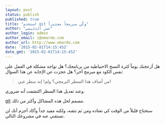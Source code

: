 ```yaml
---
layout: post
status: publish
published: true
title: "استخدم git وكُن مبرمجاً معتبراً"
author: "عمر الدليمي"
author_login: admin
author_email: i@omardo.com
author_url: http://www.omardo.com
date: '2015-02-01T14:15:45Z'
date_gmt: '2015-02-01T14:15:45Z'
---
```

هل أزعجتك يوماً كثرة النسخ الاحتياطية من برنامجك؟ هل تواجه مشكلة في العمل على نفس الكود مع مبرمج آخر؟ هل عجزت عن الإجابة عن هذا السؤال:

> من أضاف هذا السطر البرمجي؟ ولم! إنه سطر غبي!

وعند تعديل هذا السطر اكتشفت أنه ضروري.

[git](http://www.arabicgit.com/) 
مصمم لحل هذه المشاكل وأكثر من ذلك. 

ستحتاج قليلاً من الوقت كي تعتاده ومن ثم تتقنه، ولكنه مفيد جداً وأكاد أجزم أنك لن تستغني عنه في مشروعك التالي.

